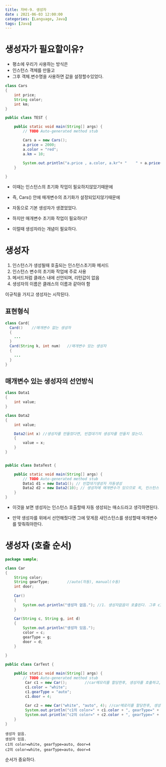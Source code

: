 ```yaml
---
title: 자바-9. 생성자 
date : 2021-06-03 12:00:00
categories: [Language, Java]
tags: [Java]
---
```




# 생성자가 필요할이유?

  - 평소에 우리가 사용하는 방식은 <br>
  - 인스턴스 객체를 만들고 <br>
  - 그후 객체.변수명을 사용하면 값을 설정할수있었다. <br>

```java
class Cars 
{
	int price;
	String color;
	int km;
}

public class TEST {

	public static void main(String[] args) {
		// TODO Auto-generated method stub

		Cars a = new Cars();
		a.price = 2000;
		a.color = "red";
		a.km = 10;
		
		System.out.println("a.price , a.color, a.kr"+ "    " + a.price+ " " + a.color + " " + a.km);
	}

}

```


  - 이때는 인스턴스의 초기화 작업이 필요하지않았기때문에 <br>
  
  - 즉, Cars() 안에 매개변수의 초기화가 설정되있지않기때문에 <br>
  
  - 자동으로 기본 생성자가 생겼었었다. <br>

  - 하지만 매개변수 초기화 작업이 필요하다? <br>

  - 이럴때 생성자라는 개념이 필요하다. <br>




# 생성자

1. 인스턴스가 생성될때 호출되는 인스턴스초기화 메서드
2. 인스턴스 변수의 초기화 작업에 주로 사용
3. 메서드처럼 클래스 내에 선언되며, 리턴값이 없음
4. 생성자의 이름은 클래스의 이름과 같아야 함

이규칙을 가지고 생성자는 시작된다. <br>


## 표현형식 <br>

```java
class Card{
  Card()    //매개변수 없는 생성자
  {
    ...
  }
  Card(String k, int num)   //매개변수 있는 생성자
  {
    ...
  }
}
```

## 매개변수 있는 생성자의 선언방식

```java
class Data1
{
	int value;
}

class Data2
{
	int value;

	Data2(int x) //생성자를 만들었다면, 빈껍대기의 생성자를 만들지 않는다.
	{
		value = x;
	}
}


public class DataTest {

	public static void main(String[] args) {
		// TODO Auto-generated method stub
		Data1 d1 = new Data1(); // 빈껍데기생성자 자동생성
		Data2 d2 = new Data2(10); // 생성자에 매개변수가 있으므로 꼭, 인스턴스 생성시 매개변수 맞춰줘야한다.
	}
}
```

  - 이것을 보면 생성자는 인스턴스 호출할때 자동 생성되는 매소드라고 생각하면된다.

  - 만약 생성자를 위에서 선언해줬다면 그에 맞게끔 새인스턴스를 생성할때 매개변수를 맞춰줘야한다.


# 생성자 (호출 순서)

```java
package sample;

class Car
{
	String color;
	String gearType;		//auto(자동), manual(수동)
	int door;
	
	Car()
	{
		System.out.println("생성자 없음."); //1. 생성자없음이 호출된다. 그후 c1에 주소대입
	}
	
	Car(String c, String g, int d)
	{
		System.out.println("생성자 있음.");
		color = c;
		gearType = g;
		door = d;
	}
	
}

public class CarTest {

	public static void main(String[] args) {
		// TODO Auto-generated method stub
		 Car c1 = new Car();		//car메모리를 할당한후, 생성자를 호출하고, 그다음 그시작주소를 c1에 대입한다.
		 c1.color = "white";
		 c1.gearType = "auto";
		 c1.door = 4;
		 
		 Car c2 = new Car("white", "auto", 4); //car메로리를 할당한후, 생성자에호출하고, 그다음 시작주소를 c2에 대입한
		 System.out.println("c1의 color=" + c1.color + ", gearType=" + c1.gearType + ", door=" + c1.door );
		 System.out.println("c2의 color=" + c2.color + ", gearType=" + c2.gearType + ", door=" + c2.door );
	}
}
```

```console
생성자 없음.
생성자 있음.
c1의 color=white, gearType=auto, door=4
c2의 color=white, gearType=auto, door=4
```

순서가 중요하다.






